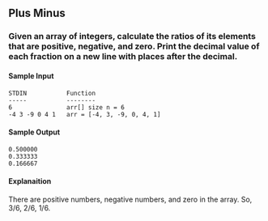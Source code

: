 ## Plus Minus

### Given an array of integers, calculate the ratios of its elements that are positive, negative, and zero. Print the decimal value of each fraction on a new line with  places after the decimal.

#### Sample Input
```
STDIN           Function
-----           --------
6               arr[] size n = 6
-4 3 -9 0 4 1   arr = [-4, 3, -9, 0, 4, 1]
```

#### Sample Output
```
0.500000
0.333333
0.166667
```

#### Explanaition
There are  positive numbers,  negative numbers, and  zero in the array. So, 3/6, 2/6, 1/6.